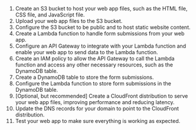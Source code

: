 1. Create an S3 bucket to host your web app files, such as the HTML file, CSS file, and JavaScript file.
2. Upload your web app files to the S3 bucket.
3. Configure the S3 bucket to be public and to host static website content.
4. Create a Lambda function to handle form submissions from your web app.
5. Configure an API Gateway to integrate with your Lambda function and enable your web app to send data to the Lambda function.
6. Create an IAM policy to allow the API Gateway to call the Lambda function and access any other necessary resources, such as the DynamoDB table.
7. Create a DynamoDB table to store the form submissions.
8. Configure the Lambda function to store form submissions in the DynamoDB table.
9. [Optional, but recommended] Create a CloudFront distribution to serve your web app files, improving performance and reducing latency.
10. Update the DNS records for your domain to point to the CloudFront distribution.
11. Test your web app to make sure everything is working as expected.
